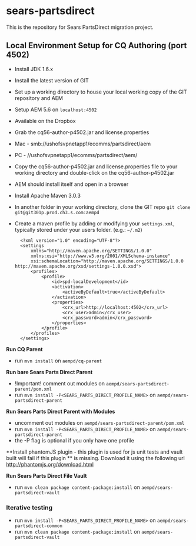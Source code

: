 sears-partsdirect
=================

This is the repository for Sears PartsDirect migration project.

## Local Environment Setup for CQ Authoring (port 4502)
- Install JDK 1.6.x
- Install the latest version of GIT
- Set up a working directory to house your local working copy of the GIT repository and AEM
- Setup AEM 5.6 on `localhost:4502`

- Available on the Dropbox
- Grab the cq56-author-p4502.jar and license.properties
- Mac - smb://ushofsvpnetapp1/ecomms/partsdirect/aem
- PC - //ushofsvpnetapp1/ecomms/partsdirect/aem/
- Copy the cq56-author-p4502.jar and license.properties file to your working directory and double-click on the cq56-author-p4502.jar
- AEM should install itself and open in a browser

- Install Apache Maven 3.0.3
- In another folder in your working directory, clone the GIT repo
	`git clone git@git301p.prod.ch3.s.com:aempd`
- Create a maven profile by adding or modifying your `settings.xml`, typically stored under your users folder. (e.g.: `~/.m2`)

		<?xml version="1.0" encoding="UTF-8"?>
		<settings 
			xmlns="http://maven.apache.org/SETTINGS/1.0.0" 
			xmlns:xsi="http://www.w3.org/2001/XMLSchema-instance" 
			xsi:schemaLocation="http://maven.apache.org/SETTINGS/1.0.0 http://maven.apache.org/xsd/settings-1.0.0.xsd">
			<profiles>
				<profile>
					<id>spd-localDevelopment</id>
					<activation>
						<activeByDefault>true</activeByDefault>
					</activation>
					<properties>
						<crx_url>http://localhost:4502</crx_url>
						<crx_user>admin</crx_user>
						<crx_password>admin</crx_password>
					</properties>
				</profile>
			</profiles>
		</settings>

**Run CQ Parent**
- run `mvn install` on `aempd/cq-parent`

**Run bare Sears Parts Direct Parent**
- !Important! comment out modules on `aempd/sears-partsdirect-parent/pom.xml`
- run `mvn install -P<SEARS_PARTS_DIRECT_PROFILE_NAME>` on `aempd/sears-partsdirect-parent`

**Run Sears Parts Direct Parent with Modules**
- uncomment out modules on `aempd/sears-partsdirect-parent/pom.xml`
- run `mvn install -P<SEARS_PARTS_DIRECT_PROFILE_NAME>` on `aempd/sears-partsdirect-parent`
- the -P flag is optional if you only have one profile

**Install phantomJS plugin - this plugin is used for js unit tests and vault built will fail if this plugin
** is missing. Download it using the following url
http://phantomjs.org/download.html

**Run Sears Parts Direct File Vault**
- run `mvn clean package content-package:install` on `aempd/sears-partsdirect-vault`

### Iterative testing
- run `mvn install -P<SEARS_PARTS_DIRECT_PROFILE_NAME>` on `aempd/sears-partsdirect-common`
- run `mvn clean package content-package:install` on `aempd/sears-partsdirect-vault`